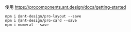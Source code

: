 使用 https://procomponents.ant.design/docs/getting-started

```shell script
npm i @ant-design/pro-layout --save
npm i @ant-design/pro-card --save
npm i numeral --save
```
